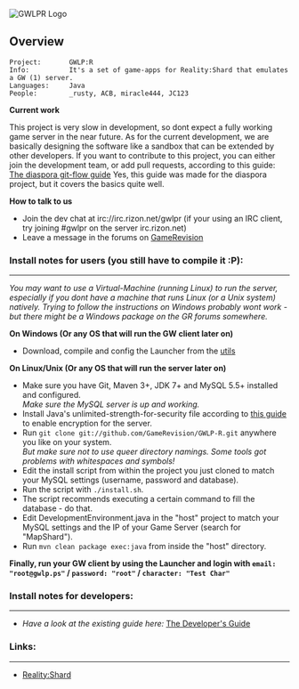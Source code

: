 ![GWLPR Logo](http://img851.imageshack.us/img851/7279/logo4jb.png)

## Overview
    Project:       GWLP:R
    Info:          It's a set of game-apps for Reality:Shard that emulates a GW (1) server.
    Languages:     Java
    People:        _rusty, ACB, miracle444, JC123

**Current work**

This project is very slow in development, so dont expect a fully working game server in the near future.
As for the current development, we are basically designing the software like a sandbox that can be extended by
other developers. If you want to contribute to this project, you can either join the development team, or add
pull requests, according to this guide: [The diaspora git-flow guide](https://github.com/diaspora/diaspora/wiki/Git-Workflow)
Yes, this guide was made for the diaspora project, but it covers the basics quite well.


**How to talk to us**

 - Join the dev chat at irc://irc.rizon.net/gwlpr (if your using an IRC client, try joining #gwlpr on the server irc.rizon.net)
 - Leave a message in the forums on [GameRevision](http://www.gamerevision.com/forumdisplay.php?61-GWLP-R)


### Install notes for users (you still have to compile it :P):

---

*You may want to use a Virtual-Machine (running Linux) to run the server, especially if you dont have a machine that runs Linux (or a Unix system) natively. Trying to follow the instructions on Windows probably wont work - but there might be a Windows package on the GR forums somewhere.*

**On Windows (Or any OS that will run the GW client later on)**
 - Download, compile and config the Launcher from the [utils](https://github.com/GameRevision/GWLP-R-Utils/tree/master/Launcher)
 
**On Linux/Unix (Or any OS that will run the server later on)**
 - Make sure you have Git, Maven 3+, JDK 7+ and MySQL 5.5+ installed and configured.  
   _Make sure the MySQL server is up and working._
 - Install Java's unlimited-strength-for-security file according to [this guide](http://stackoverflow.com/a/6481658) to enable encryption for the server.
 - Run `git clone git://github.com/GameRevision/GWLP-R.git` anywhere you like on your system.  
   _But make sure not to use queer directory namings. Some tools got problems with whitespaces and symbols!_
 - Edit the install script from within the project you just cloned to match your MySQL settings (username, password and database).
 - Run the script with `./install.sh`.
 - The script recommends executing a certain command to fill the database - do that.
 - Edit DevelopmentEnvironment.java in the "host" project to match your MySQL settings and the IP of your Game Server (search for "MapShard").
 - Run `mvn clean package exec:java` from inside the "host" directory.
 
**Finally, run your GW client by using the Launcher and login with `email: "root@gwlp.ps"` / `password: "root"` / `character: "Test Char"`**


### Install notes for developers:


---

 - _Have a look at the existing guide here:_  [The Developer's Guide](https://github.com/GameRevision/GWLP-R/wiki/Dev-HowTo)


### Links:

---

 - [Reality:Shard](https://github.com/RealityShard/RealityShard)
